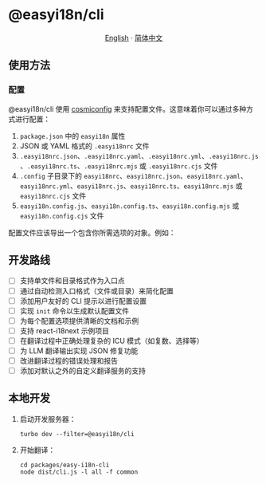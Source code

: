 # @easyi18n/cli

<p align="center">
  <a href="./README.md"><u>English</u></a>
  ·
  <a href="./README_CN.md"><u>简体中文</u></a>
</p>

## 使用方法

### 配置

@easyi18n/cli 使用 [cosmiconfig](https://github.com/davidtheclark/cosmiconfig) 来支持配置文件。这意味着你可以通过多种方式进行配置：

1. `package.json` 中的 `easyi18n` 属性
2. JSON 或 YAML 格式的 `.easyi18nrc` 文件
3. `.easyi18nrc.json`、`.easyi18nrc.yaml`、`.easyi18nrc.yml`、`.easyi18nrc.js`、`.easyi18nrc.ts`、`.easyi18nrc.mjs` 或 `.easyi18nrc.cjs` 文件
4. `.config` 子目录下的 `easyi18nrc`、`easyi18nrc.json`、`easyi18nrc.yaml`、`easyi18nrc.yml`、`easyi18nrc.js`、`easyi18nrc.ts`、`easyi18nrc.mjs` 或 `easyi18nrc.cjs` 文件
5. `easyi18n.config.js`、`easyi18n.config.ts`、`easyi18n.config.mjs` 或 `easyi18n.config.cjs` 文件

配置文件应该导出一个包含你所需选项的对象。例如：

## 开发路线

- [ ] 支持单文件和目录格式作为入口点
- [ ] 通过自动检测入口格式（文件或目录）来简化配置
- [ ] 添加用户友好的 CLI 提示以进行配置设置
- [ ] 实现 `init` 命令以生成默认配置文件
- [ ] 为每个配置选项提供清晰的文档和示例
- [ ] 支持 react-i18next 示例项目
- [ ] 在翻译过程中正确处理复杂的 ICU 模式（如复数、选择等）
- [ ] 为 LLM 翻译输出实现 JSON 修复功能
- [ ] 改进翻译过程的错误处理和报告
- [ ] 添加对默认之外的自定义翻译服务的支持

## 本地开发

1. 启动开发服务器：
   ```
   turbo dev --filter=@easyi18n/cli
   ```

2. 开始翻译：
   ```
   cd packages/easy-i18n-cli
   node dist/cli.js -l all -f common
   ```
